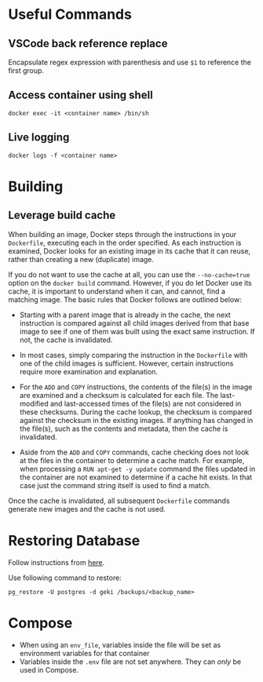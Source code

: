 # Useful Commands

## VSCode back reference replace

Encapsulate regex expression with parenthesis and use `$1` to reference the first group.

## Access container using shell

```
docker exec -it <container name> /bin/sh
```

## Live logging

```
docker logs -f <container name>
```

# Building

## Leverage build cache

When building an image, Docker steps through the instructions in your `Dockerfile`, executing each in the order specified. As each instruction is examined, Docker looks for an existing image in its cache that it can reuse, rather than creating a new (duplicate) image.

If you do not want to use the cache at all, you can use the `--no-cache=true` option on the `docker build` command. However, if you do let Docker use its cache, it is important to understand when it can, and cannot, find a matching image. The basic rules that Docker follows are outlined below:

 - Starting with a parent image that is already in the cache, the next instruction is compared against all child images derived from that base image to see if one of them was built using the exact same instruction. If not, the cache is invalidated.

 - In most cases, simply comparing the instruction in the `Dockerfile` with one of the child images is sufficient. However, certain instructions require more examination and explanation.

 - For the `ADD` and `COPY` instructions, the contents of the file(s) in the image are examined and a checksum is calculated for each file. The last-modified and last-accessed times of the file(s) are not considered in these checksums. During the cache lookup, the checksum is compared against the checksum in the existing images. If anything has changed in the file(s), such as the contents and metadata, then the cache is invalidated.

 - Aside from the `ADD` and `COPY` commands, cache checking does not look at the files in the container to determine a cache match. For example, when processing a `RUN apt-get -y update` command the files updated in the container are not examined to determine if a cache hit exists. In that case just the command string itself is used to find a match.

Once the cache is invalidated, all subsequent `Dockerfile` commands generate new images and the cache is not used.

# Restoring Database

Follow instructions from [here](https://simkimsia.com/how-to-restore-database-dumps-for-postgres-in-docker-container/).

Use following command to restore:

```
pg_restore -U postgres -d geki /backups/<backup_name>
```

# Compose

 - When using an `env_file`, variables inside the file will be set as environment variables for that container
 - Variables inside the `.env` file are not set anywhere. They can *only* be used in Compose.